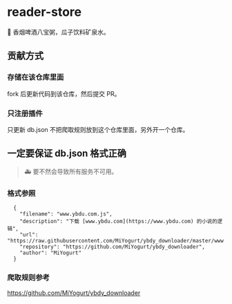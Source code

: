 # reader-store

🏪 香烟啤酒八宝粥，瓜子饮料矿泉水。

## 贡献方式

### 存储在该仓库里面

fork 后更新代码到该仓库，然后提交 PR。

### 只注册插件

只更新 db.json 不把爬取规则放到这个仓库里面，另外开一个仓库。


## 一定要保证 db.json 格式正确

> 🚑 要不然会导致所有服务不可用。


### 格式参照 

```
  {
    "filename": "www.ybdu.com.js",
    "description": "下载 [www.ybdu.com](https://www.ybdu.com) 的小说的逻辑",
    "url": "https://raw.githubusercontent.com/MiYogurt/ybdy_downloader/master/www.ybdu.com.js",
    "repository": "https://github.com/MiYogurt/ybdy_downloader",
    "author": "MiYogurt"
  }
```

### 爬取规则参考 

https://github.com/MiYogurt/ybdy_downloader
